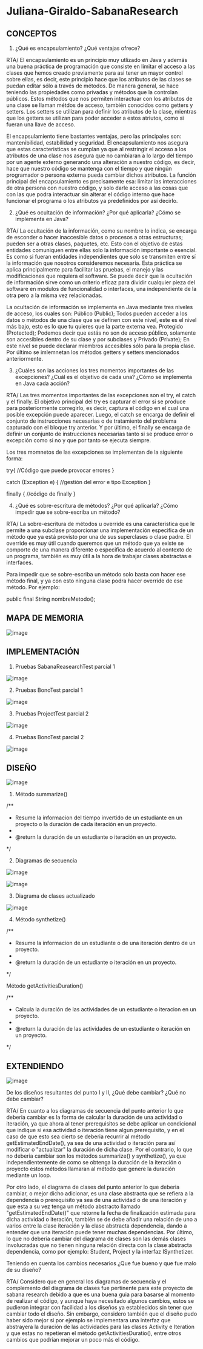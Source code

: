 # Juliana-Giraldo-SabanaResearch

## CONCEPTOS

1. ¿Qué es encapsulamiento? ¿Qué ventajas ofrece?

RTA/ El encapsulamiento es un principio muy utlizado en Java y además una buena práctica de programación que consiste en limitar el acceso a las clases que hemos creado previamente para asi tener un mayor control sobre ellas, es decir, este principio hace que los atributos de las clases se puedan editar sólo a través de métodos. De manera general, se hace teniendo las propiedades como privadas y métodos que la controlan públicos. Estos métodos que nos permiten interactuar con los atributos de una clase se llaman métdos de acceso, también conocidos como getters y setters. Los setters se utilizan para definir los atributos de la clase, mientras que los getters se utilizan para poder acceder a estos atriutos, como si fueran una llave de acceso. 

El encapsulamiento tiene bastantes ventajas, pero las principales son: mantenibilidad, estabilidad y seguridad. El encapsulamiento nos asegura que estas caracteristicas se cumplan ya que al restringir el acceso a los atributos de una clase nos asegura que no cambiaran a  lo largo del tiempo por un agente externo generando una alteración a nuestro código, es decir, hace que nuestro código se mantenga con el tiempo y que ningún programador o persona externa pueda cambiar dichos atributos. La función principal del encapsulamiento es precisamente esa: limitar las interacciones de otra persona con nuestro código, y solo darle acceso a las cosas que con las que podra interactuar sin alterar el código interno que hace funcionar el programa o los atributos ya predefinidos por así decirlo.

2. ¿Qué es ocultación de información? ¿Por qué aplicarla? ¿Cómo se implementa en Java?

RTA/ La ocultación de la información, como su nombre lo indica, se encarga de esconder o hacer inaccesible datos o procesos a otras estructuras; pueden ser a otras clases, paquetes, etc. Esto con el objetivo de estas entidades comuniquen entre ellas solo la información importante o esencial. Es como si fueran entidades independientes que solo se transmiten entre sí la información que nosotros consideremos necesaria. Esta práctica se aplica principalmente para facilitar las pruebas, el manejo y las modificaciones que requiera el software. Se puede decir que la ocultación de información sirve como un criterio eficaz para dividir cualquier pieza del software en modulos de funcionalidad o interfaces, una independiente de la otra pero a la misma vez relacionadas. 

La ocultación de información se implementa en Java mediante tres niveles de acceso, los cuales son: Público (Public); Todos pueden acceder a los datos o métodos de una clase que se definen con este nivel, este es el nivel más bajo, esto es lo que tu quieres que la parte externa vea. Protegido (Protected); Podemos decir que estás no son de acceso público, solamente son accesibles dentro de su clase y por subclases y Privado (Private); En este nivel se puede declarar miembros accesibles sólo para la propia clase. Por último se imlemnetan los métodos getters y setters mencionados anteriormente.

3. ¿Cuáles son las acciones los tres momentos importantes de las excepciones? ¿Cuál es el objetivo de cada una? ¿Cómo se implementa en Java cada acción?

RTA/ Las tres momentos importantes de las excepciones son el try, el catch y el finally. El objetivo principal del try es capturar el error si se produce para posteriormente corregirlo, es decir, captura el código en el cual una posible excepción puede aparecer. Luego, el catch se encarga de definir el conjunto de instrucciones necesarias o de tratamiento del problema capturado con el bloque try anterior. Y por último, el finally se encarga de definir un conjunto de instrucciones necesarias tanto si se produce error o excepción como si no y que por tanto se ejecuta siempre.

Los tres momnetos de las excepciones se implementan de la siguiente forma:

 try{
    //Código que puede provocar errores
 }
 
 catch (Exception e) {
    //gestión del error e tipo Exception
}

finally {
    //código de finally
}


4. ¿Qué es sobre-escritura de métodos? ¿Por qué aplicarla? ¿Cómo impedir que se sobre-escriba un método?

RTA/ La sobre-escritura de métodos u override es una caracteristica que le permite a una subclase proporcionar una implementación especifica de un método que ya está provisto por una de sus superclases o clase padre. El override es muy útil cuando queremos que un método que ya existe se comporte de una manera diferente o especifica de acuerdo al contexto de un programa, también es muy útil a la hora de trabajar clases abstractas e interfaces. 

Para impedir que se sobre-escriba un método solo basta con hacer ese método final, y ya con esto ninguna clase podra hacer override de ese método. Por ejemplo:

public final String nombreMetodo();

## MAPA DE MEMORIA

![image](https://user-images.githubusercontent.com/78317998/115974662-cc012e80-a523-11eb-87d1-fa9897c8f14d.png)

## IMPLEMENTACIÓN

1. Pruebas SabanaReasearchTest parcial 1

![image](https://user-images.githubusercontent.com/78317998/116023093-1f04df80-a611-11eb-8c81-4e9443a49836.png)

2. Pruebas BonoTest parcial 1

![image](https://user-images.githubusercontent.com/78317998/116023238-5d020380-a611-11eb-81d9-1b02fc68ca57.png)

3. Pruebas ProjectTest parcial 2

![image](https://user-images.githubusercontent.com/78317998/116023328-8458d080-a611-11eb-93a4-fb8fdcadab2f.png)

4. Pruebas BonoTest parcial 2

![image](https://user-images.githubusercontent.com/78317998/116023474-c4b84e80-a611-11eb-95f6-6cdf6fde6b21.png)


## DISEÑO

![image](https://user-images.githubusercontent.com/78317998/116015211-1ce55580-a5fe-11eb-9206-eab5bf96bcd3.png)



1. Método summarize()

/**
   * Resume la informacion del tiempo invertido de un estudiante en un proyecto o la duración de cada iteración en un proyecto.
   *
   * @return la duración de un estudiante o iteración en un  proyecto.

 */

2. Diagramas de secuencia

![image](https://user-images.githubusercontent.com/78317998/115964705-58432f80-a4eb-11eb-92b3-a263dcbe984d.png)


![image](https://user-images.githubusercontent.com/78317998/115965017-c3d9cc80-a4ec-11eb-855f-874d2b1fb485.png)


3. Diagrama de clases actualizado

![image](https://user-images.githubusercontent.com/78317998/115966646-3601df80-a4f4-11eb-9c14-f694e1713b78.png)


4. Método synthetize()

/**
   * Resume la informacion de un estudiante o de una iteración dentro de un proyecto.
   *
   * @return la duración de un estudiante o iteración en un  proyecto.

 */
 
 Método getActivitiesDuration()
 
 /**
   * Calcula la duración de las actividades de un estudiante o iteracion en un proyecto.
   *
   * @return la duración de las actividades de un estudiante o iteración en un  proyecto.

 */

## EXTENDIENDO

![image](https://user-images.githubusercontent.com/78317998/115973099-3613d680-a518-11eb-973d-4f5a1a11c3bd.png)

De los diseños resultantes del punto I y II, ¿Qué debe cambiar? ¿Qué no debe cambiar?

RTA/ En cuanto a los diagramas de secuencia del punto anterior lo que deberia cambiar es la forma de calcular la duración de una actividad o iteración, ya que ahora al tener prerequisitos se debe aplicar un condicional que indique si esa actividad o iteración tiene algun prerequisito, y en el caso de que esto sea cierto se deberia recurrir al método getEstimatedEndDate(), ya sea de una actividad o iteración para así modificar o "actualizar" la duración de dicha clase. Por el contrario, lo que no deberia cambiar son los métodos summarize() y synthetize(), ya que independientemente de como se obtenga la duración de la iteración o proyecto estos métodos llamaran al método que genere la duración mediante un loop.

Por otro lado, el diagrama de clases del punto anterior lo que deberia cambiar, o mejor dicho adicionar, es una clase abstracta que se refiera a la dependencia o prerequisito ya sea de una actividad o de una iteración y que esta a su vez tenga un método abstracto llamado "getEstimatedEndDate()" que retorne la fecha de finalización estimada para dicha actividad o iteración, también se de debe añadir una relación de uno a varios entre la clase iteración y la clase abstracta dependencia, dando a entender que una iteración puede tener muchas dependencias. Por último, lo que no deberia cambiar del diagrama de clases son las demás clases involucradas que no tienen ninguna relación directa con la clase abstracta dependencia, como por ejemplo: Student, Project y la interfaz ISynthetizer.

Teniendo en cuenta los cambios necesarios ¿Que fue bueno y que fue malo de su diseño?

RTA/ Considero que en general los diagramas de secuencia y el complemento del diagrama de clases fue pertinente para este proyecto de sabana research debido a que es una buena guia para basarse al momento de realizar el código, y aunque haya necesitado algunos cambios, estos se pudieron integrar con facilidad a los diseños ya establecidos sin tener que cambiar todo el diseño. Sin embargo, considero también que el diseño pudo haber sido mejor si por ejemplo se implementara una interfaz que abstrayera la duración de las actividades para las clases Activity e Iteration y que estas no repetieran el método getActivitiesDuratio(), entre otros cambios que podrían mejorar un poco más el código.
